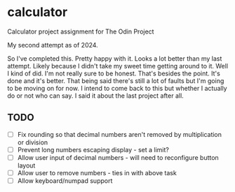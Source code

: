 # calculator
Calculator project assignment for The Odin Project

My second attempt as of 2024.

So I've completed this. Pretty happy with it. Looks a lot better than my last attempt. Likely because I didn't take my sweet time getting around to it. Well I kind of did. I'm not really sure to be honest. That's besides the point. It's done and it's better. That being said there's still a lot of faults but I'm going to be moving on for now. I intend to come back to this but whether I actually do or not who can say. I said it about the last project after all.

## TODO
- [ ] Fix rounding so that decimal numbers aren't removed by multiplication or division
- [ ] Prevent long numbers escaping display - set a limit?
- [ ] Allow user input of decimal numbers - will need to reconfigure button layout
- [ ] Allow user to remove numbers - ties in with above task
- [ ] Allow keyboard/numpad support
